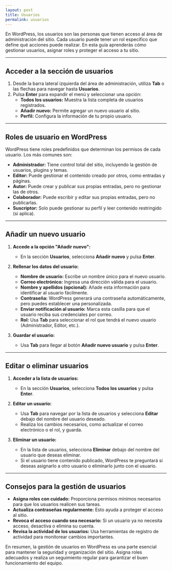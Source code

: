 ```yaml
---
layout: post
title: Usuarios
permalink: usuarios
---
```


En WordPress, los usuarios son las personas que tienen acceso al área de administración del sitio. Cada usuario puede tener un rol específico que define qué acciones puede realizar. En esta guía aprenderás cómo gestionar usuarios, asignar roles y proteger el acceso a tu sitio.

---

## Acceder a la sección de usuarios

1. Desde la barra lateral izquierda del área de administración, utiliza **Tab** o las flechas para navegar hasta **Usuarios**.  
2. Pulsa **Enter** para expandir el menú y seleccionar una opción:  
   - **Todos los usuarios:** Muestra la lista completa de usuarios registrados.  
   - **Añadir nuevo:** Permite agregar un nuevo usuario al sitio.  
   - **Perfil:** Configura la información de tu propio usuario.

---

## Roles de usuario en WordPress

WordPress tiene roles predefinidos que determinan los permisos de cada usuario. Los más comunes son:

- **Administrador:** Tiene control total del sitio, incluyendo la gestión de usuarios, plugins y temas.  
- **Editor:** Puede gestionar el contenido creado por otros, como entradas y páginas.  
- **Autor:** Puede crear y publicar sus propias entradas, pero no gestionar las de otros.  
- **Colaborador:** Puede escribir y editar sus propias entradas, pero no publicarlas.  
- **Suscriptor:** Solo puede gestionar su perfil y leer contenido restringido (si aplica).

---

## Añadir un nuevo usuario

1. **Accede a la opción "Añadir nuevo":**  
   - En la sección **Usuarios**, selecciona **Añadir nuevo** y pulsa **Enter**.

2. **Rellenar los datos del usuario:**  
   - **Nombre de usuario:** Escribe un nombre único para el nuevo usuario.  
   - **Correo electrónico:** Ingresa una dirección válida para el usuario.  
   - **Nombre y apellidos (opcional):** Añade esta información para identificar al usuario fácilmente.  
   - **Contraseña:** WordPress generará una contraseña automáticamente, pero puedes establecer una personalizada.  
   - **Enviar notificación al usuario:** Marca esta casilla para que el usuario reciba sus credenciales por correo.  
   - **Rol:** Usa **Tab** para seleccionar el rol que tendrá el nuevo usuario (Administrador, Editor, etc.).

3. **Guardar el usuario:**  
   - Usa **Tab** para llegar al botón **Añadir nuevo usuario** y pulsa **Enter**.

---

## Editar o eliminar usuarios

1. **Acceder a la lista de usuarios:**  
   - En la sección **Usuarios**, selecciona **Todos los usuarios** y pulsa **Enter**.

2. **Editar un usuario:**  
   - Usa **Tab** para navegar por la lista de usuarios y selecciona **Editar** debajo del nombre del usuario deseado.  
   - Realiza los cambios necesarios, como actualizar el correo electrónico o el rol, y guarda.

3. **Eliminar un usuario:**  
   - En la lista de usuarios, selecciona **Eliminar** debajo del nombre del usuario que deseas eliminar.  
   - Si el usuario tiene contenido publicado, WordPress te preguntará si deseas asignarlo a otro usuario o eliminarlo junto con el usuario.

---

## Consejos para la gestión de usuarios

- **Asigna roles con cuidado:** Proporciona permisos mínimos necesarios para que los usuarios realicen sus tareas.  
- **Actualiza contraseñas regularmente:** Esto ayuda a proteger el acceso al sitio.  
- **Revoca el acceso cuando sea necesario:** Si un usuario ya no necesita acceso, desactiva o elimina su cuenta.  
- **Revisa la actividad de los usuarios:** Usa herramientas de registro de actividad para monitorear cambios importantes.

En resumen, la gestión de usuarios en WordPress es una parte esencial para mantener la seguridad y organización del sitio. Asigna roles adecuados y realiza un seguimiento regular para garantizar el buen funcionamiento del equipo.
